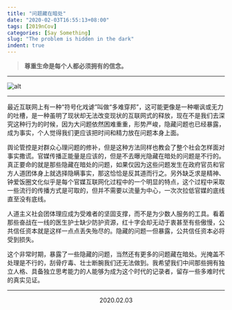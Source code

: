 ```yaml
---
title: "问题藏在暗处"
date: "2020-02-03T16:55:13+08:00"
tags: [2019nCov]
categories: [Say Something]
slug: "The problem is hidden in the dark"
indent: true
---
```


> **尊重生命是每个人都必须拥有的信念。**


<!--more-->

---

![alt](https://dawnblog-1300625500.cos.ap-guangzhou.myqcloud.com/images/20200203172032.jpg "Google" )

---

最近互联网上有一种“符号化戏谑”叫做“多难穿邦”，这可能更像是一种嘲讽或无力的吐槽，是一种虽明了现状却无法改变现状的互联网式的释放，现在不是我们去深究这种行为的时候，因为大问题依然困难重重，形势严峻，隐藏问题也已经暴露，成为事实，个人觉得我们更应该把时间和精力放在问题本身上面。

舆论管控是对群众心理问题的修补，但是这种方法同样也教会了整个社会怎样面对事实撒谎。官媒传播正能量是应该的，但是不去曝光隐藏在暗处的问题是不行的。真正要命的就是那些隐藏在暗处的问题，如果仅因为这些问题发生在政府官员和官方人道团体身上就选择隐瞒事实，那这恰恰是反其道而行之。另外缺乏求是精神、钟爱饭圈文化似乎是每个官媒互联网化过程中的一个明显的特点，这个过程中采取一些流行的传播方式是可取的，但并不需要以流量为中心，一次次拉低官媒的底线直至没有底线。

人道主义社会团体理应成为受难者的坚固支撑，而不是为少数人服务的工具。看着那些奋战在一线的医生护士缺少防护资源，红十字会却无动于衷甚至有些傲慢，公共信任资本就是这样一点点丢失殆尽的。隐藏的问题一但暴露，公共信任资本必将受到损失。

这个非常时期，暴露了一些隐藏的问题，当然还有更多的问题藏在暗处。光掩盖不处理是不行的，刮骨疗毒、壮士断腕我们还无法做到。我希望我们中间那些拥有独立人格、具备独立思考能力的人能够为成为这个时代的记录者，留存一些多难时代的真实见证。

---

<center>2020.02.03<center>
